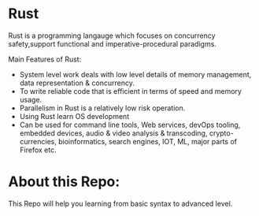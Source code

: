 # Rust


Rust is a programming langauge which focuses on concurrency safety,support functional and imperative-procedural paradigms.

Main Features of Rust: 

-	System level work deals with low level details of memory management, data representation & concurrency. 
-	To write reliable code that is efficient in terms of speed and memory usage.
-	Parallelism in Rust is a relatively low risk operation.
-	Using Rust learn OS development
-	Can be used for command line tools, Web services, devOps tooling, embedded devices, audio & video analysis & transcoding, crypto-currencies, bioinformatics, search engines, IOT, ML, major parts of Firefox etc.


# About this Repo:

This Repo will help you learning from basic syntax to advanced level.


